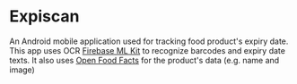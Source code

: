 # Expiscan

An Android mobile application used for tracking food product's expiry date. This app uses OCR [Firebase ML Kit](https://github.com/FirebaseExtended/flutterfire/tree/master/packages/firebase_ml_vision) to recognize barcodes and expiry date texts. It also uses [Open Food Facts](https://github.com/openfoodfacts/openfoodfacts-dart) for the product's data (e.g. name and image)
